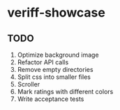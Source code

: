 # veriff-showcase

## TODO
1. Optimize background image
2. Refactor API calls
3. Remove empty directories
4. Split css into smaller files
5. Scroller
6. Mark ratings with different colors
7. Write acceptance tests
